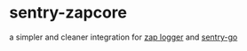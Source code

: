 # sentry-zapcore
a simpler and cleaner integration for [zap logger](https://github.com/uber-go/zap) and [sentry-go](https://github.com/getsentry/sentry-go)

